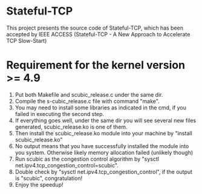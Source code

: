 # Stateful-TCP
This project presents the source code of Stateful-TCP, which has been accepted by IEEE ACCESS (Stateful-TCP - A New Approach to Accelerate TCP Slow-Start)
# Requirement for the kernel version >= 4.9
1. Put both Makefile and scubic_release.c under the same dir.
2. Compile the s-cubic_release.c file with command "make".
3. You may need to install some libraries as indicated in the cmd, if you failed in executing the second step.
4. If everything goes well, under the same dir you will see several new files generated, scubic_release.ko is one of them.
5. Then install the scubic_release.ko module into your machine by "install scubic_release.ko"
6. No output means that you have successfully installed the module into you system. Otherwise likely memory allocation failed (unlikely though)
7. Run scubic as the congestion control algorithm by "sysctl net.ipv4.tcp_congestion_control=scubic".
8. Double check by "sysctl net.ipv4.tcp_congestion_control", if the output is "scubic", congratulation! 
8. Enjoy the speedup!
